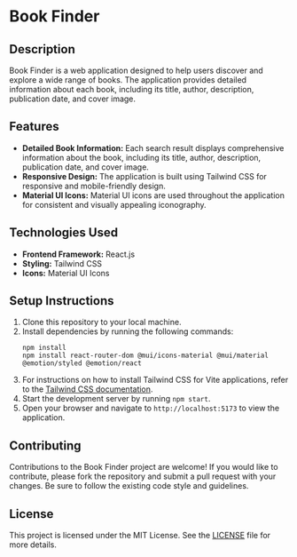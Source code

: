 # Book Finder

## Description
Book Finder is a web application designed to help users discover and explore a wide range of books. The application provides detailed information about each book, including its title, author, description, publication date, and cover image.

## Features
- **Detailed Book Information:** Each search result displays comprehensive information about the book, including its title, author, description, publication date, and cover image.
- **Responsive Design:** The application is built using Tailwind CSS for responsive and mobile-friendly design.
- **Material UI Icons:** Material UI icons are used throughout the application for consistent and visually appealing iconography.

## Technologies Used
- **Frontend Framework:** React.js
- **Styling:** Tailwind CSS
- **Icons:** Material UI Icons

## Setup Instructions
1. Clone this repository to your local machine.
2. Install dependencies by running the following commands:
    ```
    npm install
    npm install react-router-dom @mui/icons-material @mui/material @emotion/styled @emotion/react
    ```
3. For instructions on how to install Tailwind CSS for Vite applications, refer to the [Tailwind CSS documentation](https://tailwindcss.com/docs/guides/vite).
4. Start the development server by running `npm start`.
5. Open your browser and navigate to `http://localhost:5173` to view the application.

   

## Contributing
Contributions to the Book Finder project are welcome! If you would like to contribute, please fork the repository and submit a pull request with your changes. Be sure to follow the existing code style and guidelines.

## License
This project is licensed under the MIT License. See the [LICENSE](LICENSE) file for more details.

